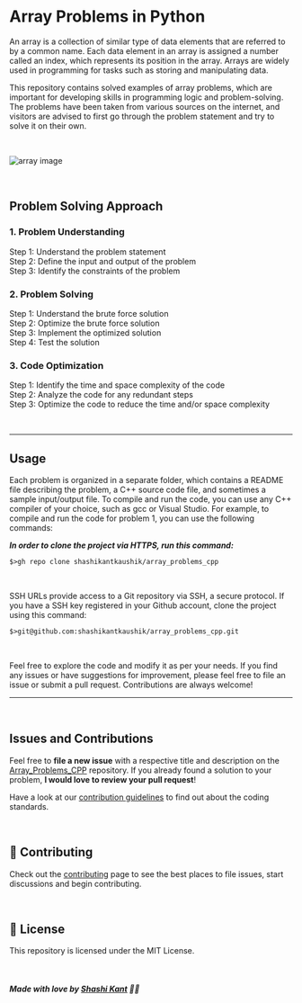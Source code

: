 # Array Problems in Python

An array is a collection of similar type of data elements that are referred to by a common name. Each data element in an array is assigned a number called an index, which represents its position in the array. Arrays are widely used in programming for tasks such as storing and manipulating data.

This repository contains solved examples of array problems, which are important for developing skills in programming logic and problem-solving. The problems have been taken from various sources on the internet, and visitors are advised to first go through the problem statement and try to solve it on their own.

<br>

![array image](https://logicmojo.com/assets/dist/new_pages/images/what-is-an-array-header.png)

<br>


## Problem Solving Approach


### 1. Problem Understanding
Step 1: Understand the problem statement<br/>
Step 2: Define the input and output of the problem<br/>
Step 3: Identify the constraints of the problem


### 2. Problem Solving
Step 1: Understand the brute force solution<br/>
Step 2: Optimize the brute force solution<br/>
Step 3: Implement the optimized solution<br/>
Step 4: Test the solution


### 3. Code Optimization
Step 1: Identify the time and space complexity of the code<br/>
Step 2: Analyze the code for any redundant steps<br/>
Step 3: Optimize the code to reduce the time and/or space complexity<br/>

<br>

---
## Usage

Each problem is organized in a separate folder, which contains a README file describing the problem, a C++ source code file, and sometimes a sample input/output file. To compile and run the code, you can use any C++ compiler of your choice, such as gcc or Visual Studio. For example, to compile and run the code for problem 1, you can use the following commands:


***In order to clone the project via HTTPS, run this command:***

```
$>gh repo clone shashikantkaushik/array_problems_cpp
```

<br>

SSH URLs provide access to a Git repository via SSH, a secure protocol. If you have a SSH key registered in your Github account, clone the project using this command:

```
$>git@github.com:shashikantkaushik/array_problems_cpp.git
```


<br>

Feel free to explore the code and modify it as per your needs. If you find any issues or have suggestions for improvement, please feel free to file an issue or submit a pull request. Contributions are always welcome!

---

<br>

## Issues and Contributions

Feel free to **file a new issue** with a respective title and description on the [Array_Problems_CPP](https://github.com/shashikantkaushik/array_problems_cpp/issues) repository. If you already found a solution to your problem, **I would love to review your pull request**! 

Have a look at our [contribution guidelines](https://github.com/shashikantkaushik/shashikantkaushik/blob/main/CONTRIBUTING.md) to find out about the coding standards.

<br>

## :tada: Contributing

Check out the [contributing](https://github.com/shashikantkaushik/shashikantkaushik/blob/main/CONTRIBUTING.md) page to see the best places to file issues, start discussions and begin contributing.

<br>

## :closed_book: License


This repository is licensed under the MIT License.


<br>



##### Made with love by [Shashi Kant](https://github.com/shashikantkaushik) 💜🚀



